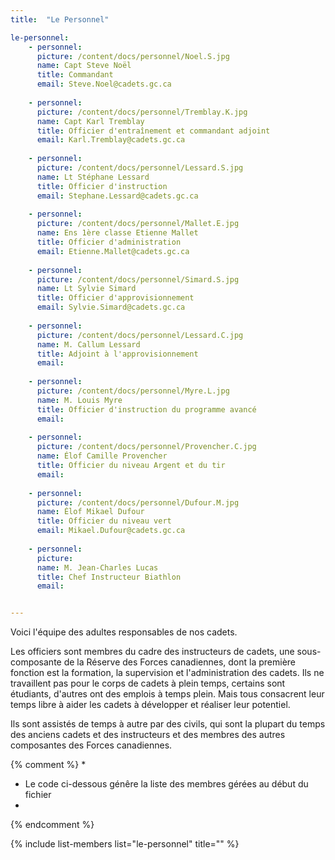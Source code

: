 ```yaml
---
title:  "Le Personnel"  

le-personnel:
    - personnel:
      picture: /content/docs/personnel/Noel.S.jpg
      name: Capt Steve Noël
      title: Commandant
      email: Steve.Noel@cadets.gc.ca
    
    - personnel:
      picture: /content/docs/personnel/Tremblay.K.jpg
      name: Capt Karl Tremblay
      title: Officier d'entraînement et commandant adjoint
      email: Karl.Tremblay@cadets.gc.ca
    
    - personnel:
      picture: /content/docs/personnel/Lessard.S.jpg
      name: Lt Stéphane Lessard
      title: Officier d'instruction
      email: Stephane.Lessard@cadets.gc.ca
    
    - personnel: 
      picture: /content/docs/personnel/Mallet.E.jpg
      name: Ens 1ère classe Etienne Mallet
      title: Officier d'administration
      email: Etienne.Mallet@cadets.gc.ca
    
    - personnel: 
      picture: /content/docs/personnel/Simard.S.jpg
      name: Lt Sylvie Simard
      title: Officier d'approvisionnement
      email: Sylvie.Simard@cadets.gc.ca
    
    - personnel: 
      picture: /content/docs/personnel/Lessard.C.jpg
      name: M. Callum Lessard
      title: Adjoint à l'approvisionnement
      email: 
    
    - personnel: 
      picture: /content/docs/personnel/Myre.L.jpg
      name: M. Louis Myre
      title: Officier d'instruction du programme avancé
      email: 
    
    - personnel: 
      picture: /content/docs/personnel/Provencher.C.jpg
      name: Élof Camille Provencher
      title: Officier du niveau Argent et du tir 
      email: 
    
    - personnel:
      picture: /content/docs/personnel/Dufour.M.jpg
      name: Élof Mikael Dufour
      title: Officier du niveau vert
      email: Mikael.Dufour@cadets.gc.ca
    
    - personnel: 
      picture: 
      name: M. Jean-Charles Lucas
      title: Chef Instructeur Biathlon
      email: 


---
```


Voici l'équipe des adultes responsables de nos cadets.

Les officiers sont membres du cadre des instructeurs de cadets, une sous-composante de la Réserve des Forces canadiennes, dont la première fonction est la formation, la supervision et l'administration des cadets. Ils ne travaillent pas pour le corps de cadets à plein temps, certains sont étudiants, d'autres ont des emplois à temps plein. Mais tous consacrent leur temps libre à aider les cadets à développer et réaliser leur potentiel.

Ils sont assistés de temps à autre par des civils, qui sont la plupart du temps des anciens cadets et des instructeurs et des membres des autres composantes des Forces canadiennes.




{% comment %}
*
*  Le code ci-dessous génêre la liste des membres gérées au début du fichier
*
{% endcomment %}

{% include list-members list="le-personnel" title="" %}
